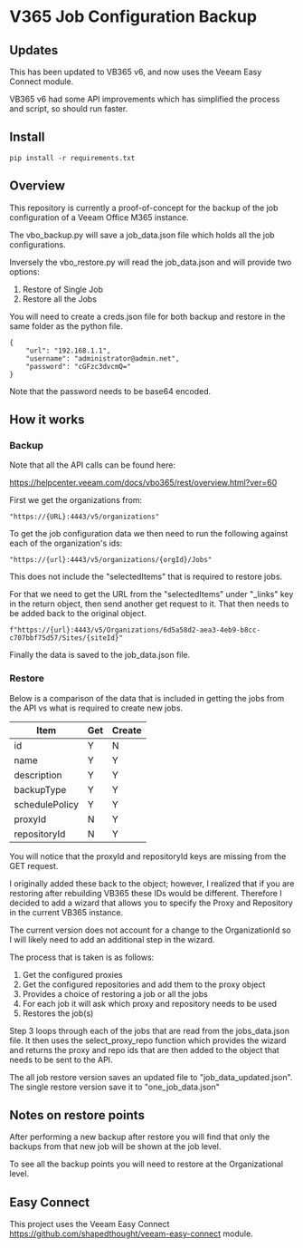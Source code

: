 # V365 Job Configuration Backup

## Updates

This has been updated to VB365 v6, and now uses the Veeam Easy Connect module.

VB365 v6 had some API improvements which has simplified the process and script, so should run faster.

## Install

    pip install -r requirements.txt

## Overview

This repository is currently a proof-of-concept for the backup of the job configuration of a Veeam Office M365 instance.

The vbo_backup.py will save a job_data.json file which holds all the job configurations.

Inversely the vbo_restore.py will read the job_data.json and will provide two options:

1. Restore of Single Job
2. Restore all the Jobs

You will need to create a creds.json file for both backup and restore in the same folder as the python file.

    {
        "url": "192.168.1.1",
        "username": "administrator@admin.net",
        "password": "cGFzc3dvcmQ="
    }

Note that the password needs to be base64 encoded.

## How it works

### Backup

Note that all the API calls can be found here:

https://helpcenter.veeam.com/docs/vbo365/rest/overview.html?ver=60

First we get the organizations from:

    "https://{URL}:4443/v5/organizations"

To get the job configuration data we then need to run the following against each of the organization's ids:

    "https://{url}:4443/v5/organizations/{orgId}/Jobs"

This does not include the "selectedItems" that is required to restore jobs.

For that we need to get the URL from the "selectedItems" under "\_links" key in the return object, then send another get request to it. That then needs to be added back to the original object.

    f"https://{url}:4443/v5/Organizations/6d5a58d2-aea3-4eb9-b8cc-c707bbf75d57/Sites/{siteId}"

Finally the data is saved to the job_data.json file.

### Restore

Below is a comparison of the data that is included in getting the jobs from the API vs what is required to create new jobs.

| Item           | Get | Create |
| -------------- | --- | ------ |
| id             | Y   | N      |
| name           | Y   | Y      |
| description    | Y   | Y      |
| backupType     | Y   | Y      |
| schedulePolicy | Y   | Y      |
| proxyId        | N   | Y      |
| repositoryId   | N   | Y      |

You will notice that the proxyId and repositoryId keys are missing from the GET request.

I originally added these back to the object; however, I realized that if you are restoring after rebuilding VB365 these IDs would be different. Therefore I decided to add a wizard that allows you to specify the Proxy and Repository in the current VB365 instance.

The current version does not account for a change to the OrganizationId so I will likely need to add an additional step in the wizard.

The process that is taken is as follows:

1. Get the configured proxies
2. Get the configured repositories and add them to the proxy object
3. Provides a choice of restoring a job or all the jobs
4. For each job it will ask which proxy and repository needs to be used
5. Restores the job(s)

Step 3 loops through each of the jobs that are read from the jobs_data.json file. It then uses the select_proxy_repo function which provides the wizard and returns the proxy and repo ids that are then added to the object that needs to be sent to the API.

The all job restore version saves an updated file to "job_data_updated.json". The single restore version save it to "one_job_data.json"

## Notes on restore points

After performing a new backup after restore you will find that only the backups from that new job will be shown at the job level.

To see all the backup points you will need to restore at the Organizational level.

## Easy Connect

This project uses the Veeam Easy Connect https://github.com/shapedthought/veeam-easy-connect module.

